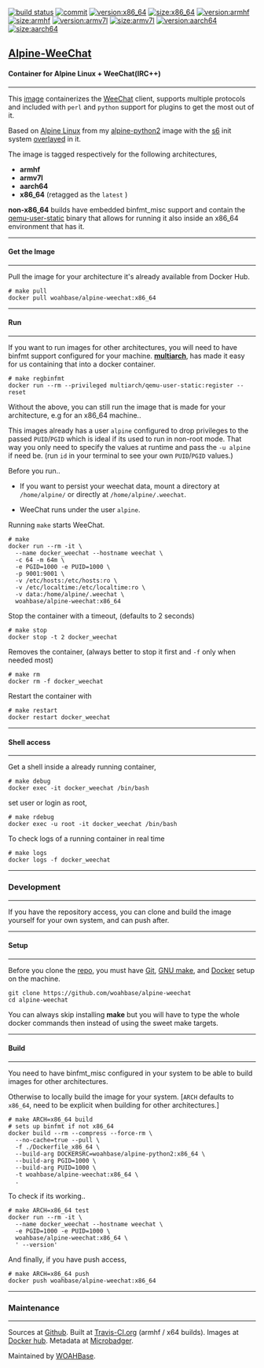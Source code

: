 [![build status][251]][232] [![commit][255]][231] [![version:x86_64][256]][235] [![size:x86_64][257]][235] [![version:armhf][258]][236] [![size:armhf][259]][236] [![version:armv7l][260]][237] [![size:armv7l][261]][237] [![version:aarch64][262]][238] [![size:aarch64][263]][238]

## [Alpine-WeeChat][234]
#### Container for Alpine Linux + WeeChat(IRC++)
---

This [image][233] containerizes the [WeeChat][135] client,
supports multiple protocols and included with `perl` and
`python` support for plugins to get the most out of it.

Based on [Alpine Linux][131] from my [alpine-python2][132] image with
the [s6][133] init system [overlayed][134] in it.

The image is tagged respectively for the following architectures,
* **armhf**
* **armv7l**
* **aarch64**
* **x86_64** (retagged as the `latest` )

**non-x86_64** builds have embedded binfmt_misc support and contain the
[qemu-user-static][105] binary that allows for running it also inside
an x86_64 environment that has it.

---
#### Get the Image
---

Pull the image for your architecture it's already available from
Docker Hub.

```
# make pull
docker pull woahbase/alpine-weechat:x86_64
```

---
#### Run
---

If you want to run images for other architectures, you will need
to have binfmt support configured for your machine. [**multiarch**][104],
has made it easy for us containing that into a docker container.

```
# make regbinfmt
docker run --rm --privileged multiarch/qemu-user-static:register --reset
```

Without the above, you can still run the image that is made for your
architecture, e.g for an x86_64 machine..

This images already has a user `alpine` configured to drop
privileges to the passed `PUID`/`PGID` which is ideal if its used
to run in non-root mode. That way you only need to specify the
values at runtime and pass the `-u alpine` if need be. (run `id`
in your terminal to see your own `PUID`/`PGID` values.)

Before you run..

* If you want to persist your weechat data, mount a directory at
  `/home/alpine/` or directly at `/home/alpine/.weechat`.

* WeeChat runs under the user `alpine`.

Running `make` starts WeeChat.

```
# make
docker run --rm -it \
  --name docker_weechat --hostname weechat \
  -c 64 -m 64m \
  -e PGID=1000 -e PUID=1000 \
  -p 9001:9001 \
  -v /etc/hosts:/etc/hosts:ro \
  -v /etc/localtime:/etc/localtime:ro \
  -v data:/home/alpine/.weechat \
  woahbase/alpine-weechat:x86_64
```

Stop the container with a timeout, (defaults to 2 seconds)

```
# make stop
docker stop -t 2 docker_weechat
```

Removes the container, (always better to stop it first and `-f`
only when needed most)

```
# make rm
docker rm -f docker_weechat
```

Restart the container with

```
# make restart
docker restart docker_weechat
```

---
#### Shell access
---

Get a shell inside a already running container,

```
# make debug
docker exec -it docker_weechat /bin/bash
```

set user or login as root,

```
# make rdebug
docker exec -u root -it docker_weechat /bin/bash
```

To check logs of a running container in real time

```
# make logs
docker logs -f docker_weechat
```

---
### Development
---

If you have the repository access, you can clone and
build the image yourself for your own system, and can push after.

---
#### Setup
---

Before you clone the [repo][231], you must have [Git][101], [GNU make][102],
and [Docker][103] setup on the machine.

```
git clone https://github.com/woahbase/alpine-weechat
cd alpine-weechat
```
You can always skip installing **make** but you will have to
type the whole docker commands then instead of using the sweet
make targets.

---
#### Build
---

You need to have binfmt_misc configured in your system to be able
to build images for other architectures.

Otherwise to locally build the image for your system.
[`ARCH` defaults to `x86_64`, need to be explicit when building
for other architectures.]

```
# make ARCH=x86_64 build
# sets up binfmt if not x86_64
docker build --rm --compress --force-rm \
  --no-cache=true --pull \
  -f ./Dockerfile_x86_64 \
  --build-arg DOCKERSRC=woahbase/alpine-python2:x86_64 \
  --build-arg PGID=1000 \
  --build-arg PUID=1000 \
  -t woahbase/alpine-weechat:x86_64 \
  .
```

To check if its working..

```
# make ARCH=x86_64 test
docker run --rm -it \
  --name docker_weechat --hostname weechat \
  -e PGID=1000 -e PUID=1000 \
  woahbase/alpine-weechat:x86_64 \
  ' --version'
```

And finally, if you have push access,

```
# make ARCH=x86_64 push
docker push woahbase/alpine-weechat:x86_64
```

---
### Maintenance
---

Sources at [Github][106]. Built at [Travis-CI.org][107] (armhf / x64 builds). Images at [Docker hub][108]. Metadata at [Microbadger][109].

Maintained by [WOAHBase][204].

[101]: https://git-scm.com
[102]: https://www.gnu.org/software/make/
[103]: https://www.docker.com
[104]: https://hub.docker.com/r/multiarch/qemu-user-static/
[105]: https://github.com/multiarch/qemu-user-static/releases/
[106]: https://github.com/
[107]: https://travis-ci.org/
[108]: https://hub.docker.com/
[109]: https://microbadger.com/

[131]: https://alpinelinux.org/
[132]: https://hub.docker.com/r/woahbase/alpine-python2
[133]: https://skarnet.org/software/s6/
[134]: https://github.com/just-containers/s6-overlay
[135]: https://weechat.org/

[201]: https://github.com/woahbase
[202]: https://travis-ci.org/woahbase/
[203]: https://hub.docker.com/u/woahbase
[204]: https://woahbase.online/

[231]: https://github.com/woahbase/alpine-weechat
[232]: https://travis-ci.org/woahbase/alpine-weechat
[233]: https://hub.docker.com/r/woahbase/alpine-weechat
[234]: https://woahbase.online/#/images/alpine-weechat
[235]: https://microbadger.com/images/woahbase/alpine-weechat:x86_64
[236]: https://microbadger.com/images/woahbase/alpine-weechat:armhf
[237]: https://microbadger.com/images/woahbase/alpine-weechat:armv7l
[238]: https://microbadger.com/images/woahbase/alpine-weechat:aarch64

[251]: https://travis-ci.org/woahbase/alpine-weechat.svg?branch=master

[255]: https://images.microbadger.com/badges/commit/woahbase/alpine-weechat.svg

[256]: https://images.microbadger.com/badges/version/woahbase/alpine-weechat:x86_64.svg
[257]: https://images.microbadger.com/badges/image/woahbase/alpine-weechat:x86_64.svg

[258]: https://images.microbadger.com/badges/version/woahbase/alpine-weechat:armhf.svg
[259]: https://images.microbadger.com/badges/image/woahbase/alpine-weechat:armhf.svg

[260]: https://images.microbadger.com/badges/version/woahbase/alpine-weechat:armv7l.svg
[261]: https://images.microbadger.com/badges/image/woahbase/alpine-weechat:armv7l.svg

[262]: https://images.microbadger.com/badges/version/woahbase/alpine-weechat:aarch64.svg
[263]: https://images.microbadger.com/badges/image/woahbase/alpine-weechat:aarch64.svg
